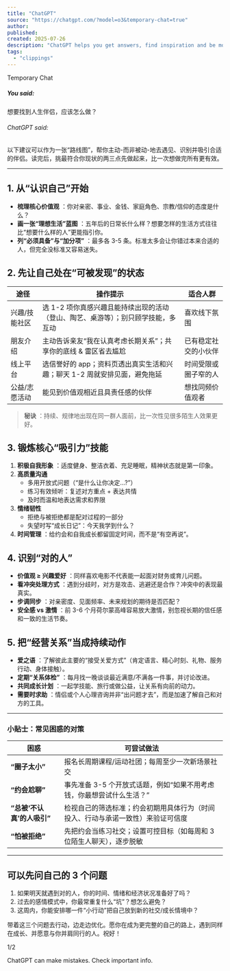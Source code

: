 ```yaml
---
title: "ChatGPT"
source: "https://chatgpt.com/?model=o3&temporary-chat=true"
author:
published:
created: 2025-07-26
description: "ChatGPT helps you get answers, find inspiration and be more productive. It is free to use and easy to try. Just ask and ChatGPT can help with writing, learning, brainstorming and more."
tags:
  - "clippings"
---
```

Temporary Chat

##### You said:

想要找到人生伴侣，应该怎么做？

###### ChatGPT said:

以下建议可以作为一张“路线图”，帮你主动-而非被动-地去遇见、识别并吸引合适的伴侣。读完后，挑最符合你现状的两三点先做起来，比一次想做完所有更有效。

---

## 1\. 从“认识自己”开始

- **梳理核心价值观** ：你对亲密、事业、金钱、家庭角色、宗教/信仰的态度是什么？
- **画一张“理想生活”蓝图** ：五年后的日常长什么样？想要怎样的生活方式往往比“想要什么样的人”更能指引你。
- **列“必须具备”与“加分项”** ：最多各 3-5 条。标准太多会让你错过本来合适的人，但完全没标准又容易迷失。

## 2\. 先让自己处在“可被发现”的状态

| 途径 | 操作提示 | 适合人群 |
| --- | --- | --- |
| 兴趣/技能社区 | 选 1-2 项你真感兴趣且能持续出现的活动（登山、陶艺、桌游等）；别只顾学技能，多互动 | 喜欢线下氛围 |
| 朋友介绍 | 主动告诉亲友“我在认真考虑长期关系”；共享你的底线 & 雷区省去尴尬 | 已有稳定社交的小伙伴 |
| 线上平台 | 选信誉好的 app；资料页透出真实生活和兴趣；聊天 1-2 周就安排见面，避免拖延 | 时间受限或圈子窄的人 |
| 公益/志愿活动 | 能见到价值观相近且具责任感的伙伴 | 想找同频价值观者 |

> **秘诀** ：持续、规律地出现在同一群人面前，比一次性见很多陌生人效果更好。

## 3\. 锻炼核心“吸引力”技能

1. **积极自我形象** ：适度健身、整洁衣着、充足睡眠，精神状态就是第一印象。
2. **高质量沟通**
	- 多用开放式问题（“是什么让你决定…?”）
	- 练习有效倾听：复述对方重点 + 表达共情
	- 及时而温和地表达需求和界限
3. **情绪韧性**
	- 拒绝与被拒绝都是配对过程的一部分
	- 失望时写“成长日记”：今天我学到什么？
4. **时间管理** ：给约会和自我成长都留固定时间，而不是“有空再说”。

## 4\. 识别“对的人”

- **价值观 ≥ 兴趣爱好** ：同样喜欢电影不代表能一起面对财务或育儿问题。
- **看冲突处理方式** ：遇到分歧时，对方是攻击、逃避还是合作？冲突中的表现最真实。
- **步调同步** ：对亲密度、见面频率、未来规划的期待是否匹配？
- **安全感 vs 激情** ：前 3-6 个月荷尔蒙高峰容易放大激情，别忽视长期的信任感和一致的生活节奏。

## 5\. 把“经营关系”当成持续动作

- **爱之语** ：了解彼此主要的“接受关爱方式”（肯定语言、精心时刻、礼物、服务行动、身体接触）。
- **定期“关系体检”** ：每月找一晚谈谈最近满意/不满各一件事，并讨论改进。
- **共同成长计划** ：一起学技能、旅行或做公益，让关系有向前的动力。
- **需要时求助** ：情侣或个人心理咨询并非“出问题才去”，而是加速了解自己和对方的工具。

---

### 小贴士：常见困惑的对策

| 困惑 | 可尝试做法 |
| --- | --- |
| **“圈子太小”** | 报名长周期课程/运动社团；每周至少一次新场景社交 |
| **“约会尬聊”** | 事先准备 3-5 个开放式话题，例如“如果不用考虑钱，你最想尝试什么生活？” |
| **“总被‘不认真’的人吸引”** | 检视自己的筛选标准；约会初期用具体行为（时间投入、行动与承诺一致性）来验证可信度 |
| **“怕被拒绝”** | 先把约会当练习社交；设置可控目标（如每周和 3 位陌生人聊天），逐步脱敏 |

---

## 可以先问自己的 3 个问题

1. 如果明天就遇到对的人，你的时间、情绪和经济状况准备好了吗？
2. 过去的感情模式中，你最常重复什么“坑”？想怎么避免？
3. 这周内，你能安排哪一件“小行动”把自己放到新的社交/成长情境中？

带着这三个问题去行动，边走边优化。愿你在成为更完整的自己的路上，遇到同样在成长、并愿意与你并肩同行的人。祝好！

1/2

ChatGPT can make mistakes. Check important info.